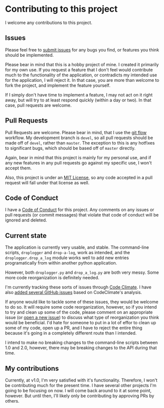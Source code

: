 # Contributing to this project

I welcome any contributions to this project.

## Issues

Please feel free to [submit issues](https://github.com/goodevilgenius/droplogger/issues/new) for any bugs you find, or features you think should be implemented.

Please bear in mind that this is a hobby project of mine. I created it primarily for my own use. If you request a feature that I don't feel would contribute much to the functionality of the application, or contradicts my intended use for the application, I will reject it. In that case, you are more than welcome to fork the project, and implement the feature yourself.

If I simply don't have time to implement a feature, I may not act on it right away, but will try to at least respond quickly (within a day or two). In that case, pull requests are welcome.

## Pull Requests

Pull Requests are welcome. Please bear in mind, that I use the [git flow](http://nvie.com/posts/a-successful-git-branching-model/) workflow. My development branch is `devel`, so all pull requests should be made off of `devel`, rather than `master`. The exception to this is any hotfixes to significant bugs, which should be based off of `master` directly.

Again, bear in mind that this project is mainly for my personal use, and if any new features in any pull requests go against my specific use, I won't accept them.

Also, this project is under an [MIT License](LICENSE), so any code accepted in a pull request will fall under that license as well.

## Code of Conduct

I have a [Code of Conduct](CODE_OF_CONDUCT.md) for this project. Any comments on any issues or pull requests (or commit messages) that violate that code of conduct will be ignored and deleted.

## Current state

The application is currently very usable, and stable. The command-line scripts, `droplogger` and `drop-a-log`, work as intended, and the `droplogger.drop_a_log` module works well to add new entries programatically from within another python application.

However, both `droplogger.py` and `drop_a_log.py` are both very messy. Some more code reorganization is definitely needed.

I'm currently tracking these sorts of issues through [Code Climate](https://codeclimate.com/github/goodevilgenius/droplogger/issues). I have also [added several GitHub issues](https://github.com/goodevilgenius/droplogger/issues?q=is%3Aissue+is%3Aopen+label%3Acode-climate) based on CodeClimate's analysis.

If anyone would like to tackle some of these issues, they would be welcome to do so. It will require some code reorganization, however, so if you intend to try and clean up some of the code, please comment on an appropriate issue (or [open a new issue](https://github.com/goodevilgenius/droplogger/issues/new)) to discuss what type of reorganization you think would be beneficial. I'd hate for someone to put in a lot of effor to clean up some of my code, open up a PR, and I have to reject the entire thing because it's going in a completely different route than I intended.

I intend to make no breaking changes to the command-line scripts between 1.0 and 2.0, however, there may be breaking changes to the API during that time.

## My contributions

Currently, at v1.0, I'm very satisfied with it's functionality. Therefore, I won't be contributing much for the present time. I have several other projects I'm going to be focusing on now. I will come back around to it at some point, however. But until then, I'll likely only be contributing by approving PRs by others.
